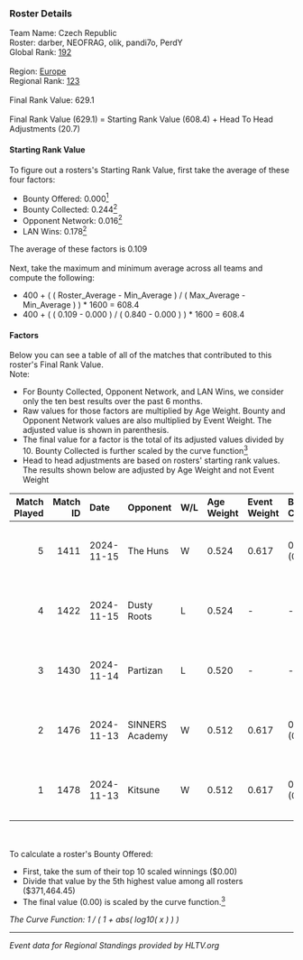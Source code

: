 ### Roster Details<br />
Team Name: Czech Republic<br />
Roster: darber, NEOFRAG, olik, pandi7o, PerdY<br />
Global Rank: [192](../../standings_global_2025_02_24.md)<br />
<br />
Region: [Europe]( ../../standings_europe_2025_02_24.md)<br />
Regional Rank: [123]( ../../standings_europe_2025_02_24.md)<br />
<br />
Final Rank Value:  629.1<br />
<br />
Final Rank Value (629.1) = Starting Rank Value (608.4) + Head To Head Adjustments (20.7)<br />

#### Starting Rank Value<br />
To figure out a rosters's Starting Rank Value, first take the average of these four factors:<br />
- Bounty Offered: 0.000[<sup>1</sup>](#table2)
- Bounty Collected: 0.244[<sup>2</sup>](#table1)
- Opponent Network: 0.016[<sup>2</sup>](#table1)
- LAN Wins: 0.178[<sup>2</sup>](#table1)

The average of these factors is 0.109<br />
<br />
Next, take the maximum and minimum average across all teams and compute the following:<br />
- 400 + ( ( Roster_Average - Min_Average ) / ( Max_Average - Min_Average ) ) * 1600 = 608.4
- 400 + ( ( 0.109 - 0.000 ) / ( 0.840 - 0.000 ) ) * 1600 = 608.4


#### Factors<br />
Below you can see a table of all of the matches that contributed to this roster's Final Rank Value.<br />
Note:<br />

- For Bounty Collected, Opponent Network, and LAN Wins, we consider only the ten best results over the past 6 months.
- Raw values for those factors are multiplied by Age Weight. Bounty and Opponent Network values are also multiplied by Event Weight. The adjusted value is shown in parenthesis.
- The final value for a factor is the total of its adjusted values divided by 10. Bounty Collected is further scaled by the curve function[<sup>3</sup>](#curveFunction)
- Head to head adjustments are based on rosters' starting rank values. The results shown below are adjusted by Age Weight and not Event Weight
<span id="table1"></span><br />


| Match Played | Match ID | Date       | Opponent        | W/L | Age Weight | Event Weight | Bounty Collected | Opponent Network | LAN Wins  | H2H Adj. | Roster                                |
| -: | -: | :- | :- | :- | :- | :- | :- | :- | :- | -: | :- |
|            5 |     1411 | 2024-11-15 | The Huns        | W   | 0.524      | 0.617        | 0.023 (0.008)    | 0.438 (0.142)    | 1 (0.524) |    13.49 | darber, NEOFRAG, olik, pandi7o, PerdY |
|            4 |     1422 | 2024-11-15 | Dusty Roots     | L   | 0.524      | -            | -                | -                | -         |    -5.52 | darber, NEOFRAG, olik, pandi7o, PerdY |
|            3 |     1430 | 2024-11-14 | Partizan        | L   | 0.520      | -            | -                | -                | -         |    -1.20 | darber, NEOFRAG, olik, pandi7o, PerdY |
|            2 |     1476 | 2024-11-13 | SINNERS Academy | W   | 0.512      | 0.617        | 0.001 (0.000)    | 0.062 (0.020)    | 1 (0.512) |    10.18 | darber, NEOFRAG, olik, pandi7o, PerdY |
|            1 |     1478 | 2024-11-13 | Kitsune         | W   | 0.512      | 0.617        | 0.000 (0.000)    | 0.000 (0.000)    | 1 (0.512) |     3.80 | darber, NEOFRAG, olik, pandi7o, PerdY |

<br />
<span id="table2"></span><br />
To calculate a roster's Bounty Offered:<br />

- First, take the sum of their top 10 scaled winnings ($0.00)
- Divide that value by the 5th highest value among all rosters ($371,464.45)
- The final value (0.00) is scaled by the curve function.[<sup>3</sup>](#curveFunction)

<span id="curveFunction"></span>_The Curve Function: 1 / ( 1 + abs( log10( x ) ) )_<br />

---
_Event data for Regional Standings provided by HLTV.org_<br />
